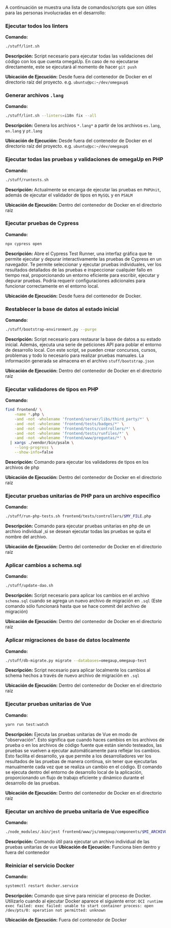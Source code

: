 A continuación se muestra una lista de comandos/scripts que son útiles para las personas involucradas en el desarrollo:


### Ejecutar todos los linters
**Comando:**
```bash
./stuff/lint.sh
```   
**Descripción:** Script necesario para ejecutar todas las validaciones del código con los que cuenta omegaUp. En caso de no ejecutarse directamente, este se ejecutará al momento de hacer `git push`

**Ubicación de Ejecución:** Desde fuera del contenedor de Docker en el directorio raíz del proyecto. e.g. `ubuntu@pc:~/dev/omegaup$`


### Generar archivos `.lang`
**Comando:**
```bash
./stuff/lint.sh --linters=i18n fix --all
```
**Descripción:** Genera los archivos `*.lang*` a partir de los archivos `es.lang`, `en.lang` y `pt.lang`

**Ubicación de Ejecución:** Desde fuera del contenedor de Docker en el directorio raíz del proyecto. e.g. `ubuntu@pc:~/dev/omegaup$`


### Ejecutar todas las pruebas y validaciones de omegaUp en PHP
**Comando:**
```bash
./stuff/runtests.sh
```
**Descripción:** Actualmente se encarga de ejecutar las pruebas en `PHPUnit`, además de ejecutar el validador de tipos en `MySQL` y en `PSALM` 

**Ubicación de Ejecución:** Dentro del contenedor de Docker en el directorio raíz


### Ejecutar pruebas de Cypress
**Comando:**
```bash
npx cypress open
```
**Descripción:** Abre el Cypress Test Runner, una interfaz gráfica que te permite ejecutar y depurar interactivamente las pruebas de Cypress en un navegador. Te permite seleccionar y ejecutar pruebas individuales, ver los resultados detallados de las pruebas e inspeccionar cualquier fallo en tiempo real, proporcionando un entorno eficiente para escribir, ejecutar y depurar pruebas. Podría requerir configuraciones adicionales para funcionar correctamente en el entorno local.

**Ubicación de Ejecución:** Desde fuera del contenedor de Docker.  


### Restablecer la base de datos al estado inicial
**Comando:**
```bash
./stuff/bootstrap-environment.py --purge
```
**Descripción:** Script necesario para restaurar la base de datos a su estado inicial. Además, ejecuta una serie de peticiones API para poblar el entorno de desarrollo local. Con este script, se pueden crear concursos, cursos, problemas y todo lo necesario para realizar pruebas manuales. La información generada se almacena en el archivo `stuff/bootstrap.json`

**Ubicación de Ejecución:** Dentro del contenedor de Docker en el directorio raíz



### Ejecutar validadores de tipos en PHP
**Comando:**
```bash
find frontend/ \
    -name *.php \
    -and -not -wholename 'frontend/server/libs/third_party/*' \
    -and -not -wholename 'frontend/tests/badges/*' \
    -and -not -wholename 'frontend/tests/controllers/*' \
    -and -not -wholename 'frontend/tests/runfiles/*' \
    -and -not -wholename 'frontend/www/preguntas/*' \
  | xargs ./vendor/bin/psalm \
    --long-progress \
    --show-info=false
```
**Descripción:** Comando para ejecutar los validadores de tipos en los archivos de php

**Ubicación de Ejecución:** Dentro del contenedor de Docker en el directorio raíz



### Ejecutar pruebas unitarias de PHP para un archivo específico
**Comando:**
```bash
./stuff/run-php-tests.sh frontend/tests/controllers/$MY_FILE.php
```
**Descripción:** Comando para ejecutar pruebas unitarias en php de un archivo individual ,si se desean ejecutar todas las pruebas se quita el nombre del archivo.

**Ubicación de Ejecución:** Dentro del contenedor de Docker en el directorio raíz



### Aplicar cambios a schema.sql
**Comando:**
```bash
./stuff/update-dao.sh
```
**Descripción:** Script necesario para aplicar los cambios en el archivo `schema.sql` cuando se agrega un nuevo archivo de migración en `.sql` (Este comando sólo funcionará hasta que se hace commit del archivo de migración)

**Ubicación de Ejecución:** Dentro del contenedor de Docker en el directorio raíz


### Aplicar migraciones de base de datos localmente
**Comando:**
```bash
./stuff/db-migrate.py migrate --databases=omegaup,omegaup-test
```
**Descripción:** Script necesario para aplicar localmente los cambios al schema hechos a través de nuevo archivo de migración en `.sql`

**Ubicación de Ejecución:** Dentro del contenedor de Docker en el directorio raíz



### Ejecutar pruebas unitarias de Vue
**Comando:**
```bash
yarn run test:watch
```
**Descripción:** Ejecuta las pruebas unitarias de Vue en modo de "observación". Esto significa que cuando haces cambios en los archivos de prueba o en los archivos de código fuente que están siendo testeados, las pruebas se vuelven a ejecutar automáticamente para reflejar los cambios. Esto facilita el desarrollo, ya que permite a los desarrolladores ver los resultados de las pruebas de manera continua, sin tener que ejecutarlas manualmente cada vez que se realiza un cambio en el código. El comando se ejecuta dentro del entorno de desarrollo local de la aplicación, proporcionando un flujo de trabajo eficiente y dinámico durante el desarrollo de las pruebas. 

**Ubicación de Ejecución:** Dentro del contenedor de Docker en el directorio raíz 


### Ejecutar un archivo de prueba unitaria de Vue específico
**Comando:**
```bash
./node_modules/.bin/jest frontend/www/js/omegaup/components/$MI_ARCHIVO
```
**Descripción:** Comando útil para ejecutar un archivo individual de las pruebas unitarias de vue
**Ubicación de Ejecución:** Funciona bien dentro y fuera del contenedor



### Reiniciar el servicio Docker
**Comando:**
```bash
systemctl restart docker.service
```
**Descripción:** Comando que sirve para reiniciar el proceso de Docker. Utilizarlo cuando al ejecutar Docker aparece el siguiente error: `OCI runtime exec failed: exec failed: unable to start container process: open /dev/pts/0: operation not permitted: unknown`

**Ubicación de Ejecución:** Fuera del contenedor de Docker